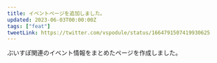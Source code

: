 ```yaml
---
title: イベントページを追加しました。
updated: 2023-06-03T00:00:00Z
tags: ["feat"]
tweetLink: https://twitter.com/vspodule/status/1664791507419930625
---
```


ぶいすぽ関連のイベント情報をまとめたページを作成しました。